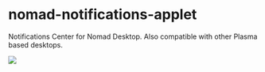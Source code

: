 # nomad-notifications-applet
Notifications Center for Nomad Desktop. Also compatible with other Plasma based desktops.

![](https://i.imgur.com/zu5nhs6.png)

